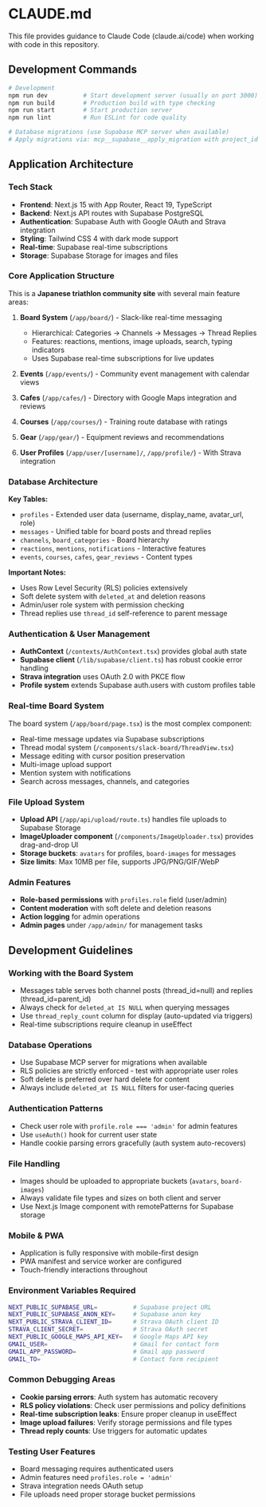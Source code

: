 # CLAUDE.md

This file provides guidance to Claude Code (claude.ai/code) when working with code in this repository.

## Development Commands

```bash
# Development
npm run dev          # Start development server (usually on port 3000)
npm run build        # Production build with type checking
npm run start        # Start production server
npm run lint         # Run ESLint for code quality

# Database migrations (use Supabase MCP server when available)
# Apply migrations via: mcp__supabase__apply_migration with project_id and SQL
```

## Application Architecture

### Tech Stack
- **Frontend**: Next.js 15 with App Router, React 19, TypeScript
- **Backend**: Next.js API routes with Supabase PostgreSQL
- **Authentication**: Supabase Auth with Google OAuth and Strava integration
- **Styling**: Tailwind CSS 4 with dark mode support
- **Real-time**: Supabase real-time subscriptions
- **Storage**: Supabase Storage for images and files

### Core Application Structure

This is a **Japanese triathlon community site** with several main feature areas:

1. **Board System** (`/app/board/`) - Slack-like real-time messaging
   - Hierarchical: Categories → Channels → Messages → Thread Replies
   - Features: reactions, mentions, image uploads, search, typing indicators
   - Uses Supabase real-time subscriptions for live updates

2. **Events** (`/app/events/`) - Community event management with calendar views
3. **Cafes** (`/app/cafes/`) - Directory with Google Maps integration and reviews
4. **Courses** (`/app/courses/`) - Training route database with ratings
5. **Gear** (`/app/gear/`) - Equipment reviews and recommendations
6. **User Profiles** (`/app/user/[username]/`, `/app/profile/`) - With Strava integration

### Database Architecture

**Key Tables:**
- `profiles` - Extended user data (username, display_name, avatar_url, role)
- `messages` - Unified table for board posts and thread replies
- `channels`, `board_categories` - Board hierarchy
- `reactions`, `mentions`, `notifications` - Interactive features
- `events`, `courses`, `cafes`, `gear_reviews` - Content types

**Important Notes:**
- Uses Row Level Security (RLS) policies extensively
- Soft delete system with `deleted_at` and deletion reasons
- Admin/user role system with permission checking
- Thread replies use `thread_id` self-reference to parent message

### Authentication & User Management

- **AuthContext** (`/contexts/AuthContext.tsx`) provides global auth state
- **Supabase client** (`/lib/supabase/client.ts`) has robust cookie error handling
- **Strava integration** uses OAuth 2.0 with PKCE flow
- **Profile system** extends Supabase auth.users with custom profiles table

### Real-time Board System

The board system (`/app/board/page.tsx`) is the most complex component:
- Real-time message updates via Supabase subscriptions
- Thread modal system (`/components/slack-board/ThreadView.tsx`)
- Message editing with cursor position preservation
- Multi-image upload support
- Mention system with notifications
- Search across messages, channels, and categories

### File Upload System

- **Upload API** (`/app/api/upload/route.ts`) handles file uploads to Supabase Storage
- **ImageUploader component** (`/components/ImageUploader.tsx`) provides drag-and-drop UI
- **Storage buckets**: `avatars` for profiles, `board-images` for messages
- **Size limits**: Max 10MB per file, supports JPG/PNG/GIF/WebP

### Admin Features

- **Role-based permissions** with `profiles.role` field (user/admin)
- **Content moderation** with soft delete and deletion reasons
- **Action logging** for admin operations
- **Admin pages** under `/app/admin/` for management tasks

## Development Guidelines

### Working with the Board System
- Messages table serves both channel posts (thread_id=null) and replies (thread_id=parent_id)
- Always check for `deleted_at IS NULL` when querying messages
- Use `thread_reply_count` column for display (auto-updated via triggers)
- Real-time subscriptions require cleanup in useEffect

### Database Operations
- Use Supabase MCP server for migrations when available
- RLS policies are strictly enforced - test with appropriate user roles
- Soft delete is preferred over hard delete for content
- Always include `deleted_at IS NULL` filters for user-facing queries

### Authentication Patterns
- Check user role with `profile.role === 'admin'` for admin features
- Use `useAuth()` hook for current user state
- Handle cookie parsing errors gracefully (auth system auto-recovers)

### File Handling
- Images should be uploaded to appropriate buckets (`avatars`, `board-images`)
- Always validate file types and sizes on both client and server
- Use Next.js Image component with remotePatterns for Supabase storage

### Mobile & PWA
- Application is fully responsive with mobile-first design
- PWA manifest and service worker are configured
- Touch-friendly interactions throughout

### Environment Variables Required
```bash
NEXT_PUBLIC_SUPABASE_URL=          # Supabase project URL
NEXT_PUBLIC_SUPABASE_ANON_KEY=     # Supabase anon key
NEXT_PUBLIC_STRAVA_CLIENT_ID=      # Strava OAuth client ID
STRAVA_CLIENT_SECRET=              # Strava OAuth secret
NEXT_PUBLIC_GOOGLE_MAPS_API_KEY=   # Google Maps API key
GMAIL_USER=                        # Gmail for contact form
GMAIL_APP_PASSWORD=                # Gmail app password
GMAIL_TO=                          # Contact form recipient
```

### Common Debugging Areas
- **Cookie parsing errors**: Auth system has automatic recovery
- **RLS policy violations**: Check user permissions and policy definitions
- **Real-time subscription leaks**: Ensure proper cleanup in useEffect
- **Image upload failures**: Verify storage permissions and file types
- **Thread reply counts**: Use triggers for automatic updates

### Testing User Features
- Board messaging requires authenticated users
- Admin features need `profiles.role = 'admin'`
- Strava integration needs OAuth setup
- File uploads need proper storage bucket permissions
